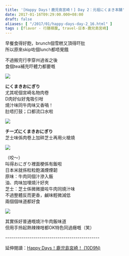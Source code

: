 ```yaml
---
title: '[Happy Days！鹿児島宮崎！] Day 2：元祖にくまき本舗'
date: 2017-01-16T09:29:00.000+08:00
draft: false
aliases: [ "/2017/01/happy-days-day-2_16.html" ]
tags : [flavor - 行膳積腹, travel-日本-鹿兒島宮崎]
---
```


早餐食得好飽，brunch個雪糕又頂得吓肚  
所以原來skip咗個lunch都唔覺餓  
  
不過搬完行李穿州過省之後  
食個tea補充吓體力都要嘅  

![](/images/kojkmi2d1.jpg)

**にくまきおにぎり**  
尤其呢個宮崎名物肉卷  
D肉好似好鬼吸引咁  
燒汁味同牛肉味又香喎！  
肚唔打鼓；口都流口水啦  

![](/images/kojkmi2d2.jpg)

**チーズにくまきおにぎり**  
芝士味係肉卷上加碎芝士再用火槍燒  

![](/images/kojkmi2d.jpg)

（咬～）  
叫得おにぎり裡面梗係有飯啦  
日本米就係粒粒飽滿煙煙韌  
原味：牛肉同個汁滲入飯  
油、肉味加埋燒汁好夾  
芝士：芝士係微微搶咗牛肉同燒汁味  
不過整體反而更香，鹹味輕微減低  
兩個個味道都好食  

![](/images/kojkmi2d3.jpg)

其實係好普通嘅燒汁牛肉飯味道  
但用手拎起熱辣辣咁都OK特色同過癮嘅（笑）  
  
\-----------------------------------------------  
  
延伸閱讀：[Happy Days！鹿児島宮崎！ (10D9N)](https://hidie.net/kojkmi10d9n/)
